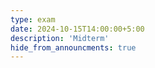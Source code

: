 ```yaml
---
type: exam
date: 2024-10-15T14:00:00+5:00
description: 'Midterm'
hide_from_announcments: true
---
```

